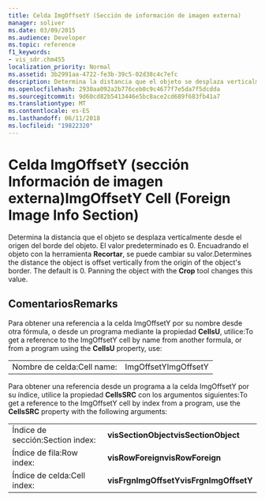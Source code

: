 ```yaml
---
title: Celda ImgOffsetY (Sección de información de imagen externa)
manager: soliver
ms.date: 03/09/2015
ms.audience: Developer
ms.topic: reference
f1_keywords:
- vis_sdr.chm455
localization_priority: Normal
ms.assetid: 3b2991aa-4722-fe3b-39c5-02d38c4c7efc
description: Determina la distancia que el objeto se desplaza verticalmente desde el origen del borde del objeto. El valor predeterminado es 0. Encuadrando el objeto con la herramienta Recortar, se puede cambiar su valor.
ms.openlocfilehash: 2930aa092a2b776ceb0c9c4677f7e5da7f5dcdda
ms.sourcegitcommit: 9d60cd82b5413446e5bc8ace2cd689f683fb41a7
ms.translationtype: MT
ms.contentlocale: es-ES
ms.lasthandoff: 06/11/2018
ms.locfileid: "19822320"
---
```

# <a name="imgoffsety-cell-foreign-image-info-section"></a><span data-ttu-id="44b89-105">Celda ImgOffsetY (sección Información de imagen externa)</span><span class="sxs-lookup"><span data-stu-id="44b89-105">ImgOffsetY Cell (Foreign Image Info Section)</span></span>

<span data-ttu-id="44b89-p102">Determina la distancia que el objeto se desplaza verticalmente desde el origen del borde del objeto. El valor predeterminado es 0. Encuadrando el objeto con la herramienta **Recortar**, se puede cambiar su valor.</span><span class="sxs-lookup"><span data-stu-id="44b89-p102">Determines the distance the object is offset vertically from the origin of the object's border. The default is 0. Panning the object with the **Crop** tool changes this value.</span></span> 
  
## <a name="remarks"></a><span data-ttu-id="44b89-109">Comentarios</span><span class="sxs-lookup"><span data-stu-id="44b89-109">Remarks</span></span>

<span data-ttu-id="44b89-110">Para obtener una referencia a la celda ImgOffsetY por su nombre desde otra fórmula, o desde un programa mediante la propiedad **CellsU**, utilice:</span><span class="sxs-lookup"><span data-stu-id="44b89-110">To get a reference to the ImgOffsetY cell by name from another formula, or from a program using the **CellsU** property, use:</span></span> 
  
|||
|:-----|:-----|
| <span data-ttu-id="44b89-111">Nombre de celda:</span><span class="sxs-lookup"><span data-stu-id="44b89-111">Cell name:</span></span>  <br/> | <span data-ttu-id="44b89-112">ImgOffsetY</span><span class="sxs-lookup"><span data-stu-id="44b89-112">ImgOffsetY</span></span>  <br/> |
   
<span data-ttu-id="44b89-113">Para obtener una referencia desde un programa a la celda ImgOffsetY por su índice, utilice la propiedad **CellsSRC** con los argumentos siguientes:</span><span class="sxs-lookup"><span data-stu-id="44b89-113">To get a reference to the ImgOffsetY cell by index from a program, use the **CellsSRC** property with the following arguments:</span></span> 
  
|||
|:-----|:-----|
| <span data-ttu-id="44b89-114">Índice de sección:</span><span class="sxs-lookup"><span data-stu-id="44b89-114">Section index:</span></span>  <br/> |<span data-ttu-id="44b89-115">**visSectionObject**</span><span class="sxs-lookup"><span data-stu-id="44b89-115">**visSectionObject**</span></span> <br/> |
| <span data-ttu-id="44b89-116">Índice de fila:</span><span class="sxs-lookup"><span data-stu-id="44b89-116">Row index:</span></span>  <br/> |<span data-ttu-id="44b89-117">**visRowForeign**</span><span class="sxs-lookup"><span data-stu-id="44b89-117">**visRowForeign**</span></span> <br/> |
| <span data-ttu-id="44b89-118">Índice de celda:</span><span class="sxs-lookup"><span data-stu-id="44b89-118">Cell index:</span></span>  <br/> |<span data-ttu-id="44b89-119">**visFrgnImgOffsetY**</span><span class="sxs-lookup"><span data-stu-id="44b89-119">**visFrgnImgOffsetY**</span></span> <br/> |
   

